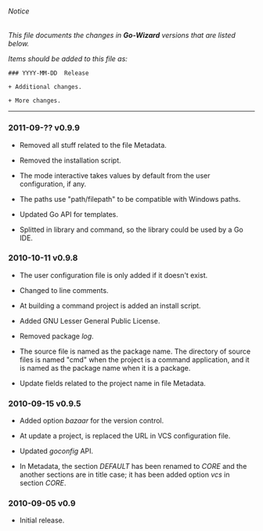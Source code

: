 ###### Notice

*This file documents the changes in ***Go-Wizard*** versions that are
listed below.*

*Items should be added to this file as:*

	### YYYY-MM-DD  Release

	+ Additional changes.

	+ More changes.

* * *

### 2011-09-??  v0.9.9

+ Removed all stuff related to the file Metadata.

+ Removed the installation script.

+ The mode interactive takes values by default from the user configuration, if
any.

+ The paths use "path/filepath" to be compatible with Windows paths.

+ Updated Go API for templates.

+ Splitted in library and command, so the library could be used by a Go IDE.


### 2010-10-11  v0.9.8

+ The user configuration file is only added if it doesn't exist.

+ Changed to line comments.

+ At building a command project is added an install script.

+ Added GNU Lesser General Public License.

+ Removed package *log*.

+ The source file is named as the package name. The directory of source files is
named "cmd" when the project is a command application, and it is named as the
package name when it is a package.

+ Update fields related to the project name in file Metadata.


### 2010-09-15  v0.9.5

+ Added option *bazaar* for the version control.

+ At update a project, is replaced the URL in VCS configuration file.

+ Updated *goconfig* API.

+ In Metadata, the section *DEFAULT* has been renamed to *CORE* and the another
sections are in title case; it has been added option *vcs* in section *CORE*.


### 2010-09-05  v0.9

+ Initial release.

